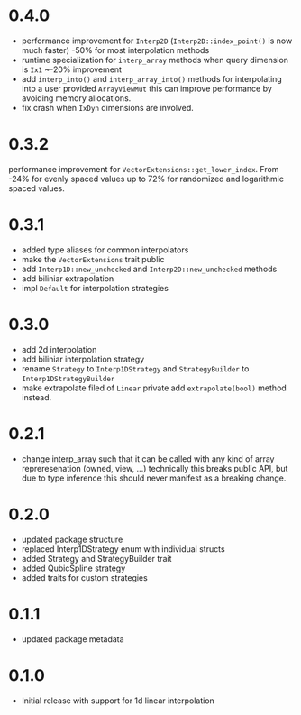 # 0.4.0
 - performance improvement for `Interp2D` (`Interp2D::index_point()` is now much faster) -50% for most interpolation methods
 - runtime specialization for `interp_array` methods when query dimension is `Ix1` ~-20% improvement
 - add `interp_into()` and `interp_array_into()` methods for interpolating into a user provided `ArrayViewMut`
 this can improve performance by avoiding memory allocations.
 - fix crash when `IxDyn` dimensions are involved.

# 0.3.2
performance improvement for `VectorExtensions::get_lower_index`.
From -24% for evenly spaced values up to 72% for randomized and 
logarithmic spaced values.

# 0.3.1
 - added type aliases for common interpolators
 - make the `VectorExtensions` trait public
 - add `Interp1D::new_unchecked` and `Interp2D::new_unchecked` methods
 - add biliniar extrapolation
 - impl `Default` for interpolation strategies

# 0.3.0
 - add 2d interpolation
 - add biliniar interpolation strategy
 - rename `Strategy` to `Interp1DStrategy` and `StrategyBuilder` to `Interp1DStrategyBuilder`
 - make extrapolate filed of `Linear` private add `extrapolate(bool)` method instead.

# 0.2.1
 - change interp_array such that it can be called with any 
   kind of array repreresenation (owned, view, ...) technically this 
   breaks public API, but due to type inference this should never manifest 
   as a breaking change.

# 0.2.0
 - updated package structure
 - replaced Interp1DStrategy enum with individual structs
 - added Strategy and StrategyBuilder trait
 - added QubicSpline strategy
 - added traits for custom strategies

# 0.1.1
 - updated package metadata

# 0.1.0
 - Initial release with support for 1d linear interpolation
